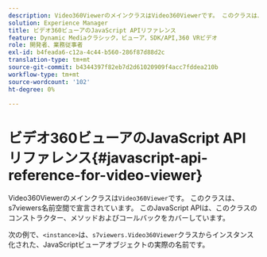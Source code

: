 ```yaml
---
description: Video360ViewerのメインクラスはVideo360Viewerです。 このクラスは、s7viewers名前空間で宣言されています。 このJavaScript APIは、このクラスのコンストラクター、メソッドおよびコールバックをカバーしています。
solution: Experience Manager
title: ビデオ360ビューアのJavaScript APIリファレンス
feature: Dynamic Mediaクラシック，ビューア，SDK/API,360 VRビデオ
role: 開発者、業務従事者
exl-id: b4feada6-c12a-4c44-b560-286f87d88d2c
translation-type: tm+mt
source-git-commit: b4344397f82eb7d2d61020909f4acc7fddea210b
workflow-type: tm+mt
source-wordcount: '102'
ht-degree: 0%

---
```


# ビデオ360ビューアのJavaScript APIリファレンス{#javascript-api-reference-for-video-viewer}

Video360Viewerのメインクラスは`Video360Viewer`です。 このクラスは、s7viewers名前空間で宣言されています。 このJavaScript APIは、このクラスのコンストラクター、メソッドおよびコールバックをカバーしています。

次の例で、`<instance>`は、`s7viewers.Video360Viewer`クラスからインスタンス化された、JavaScriptビューアオブジェクトの実際の名前です。
